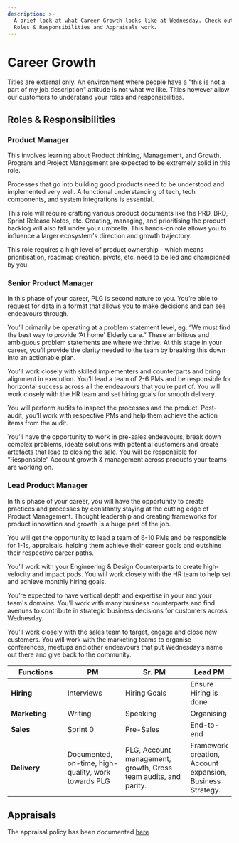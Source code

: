 ```yaml
---
description: >-
  A brief look at what Career Growth looks like at Wednesday. Check out how the
  Roles & Responsibilities and Appraisals work.
---
```


# Career Growth

Titles are external only. An environment where people have a "this is not a part of my job description" attitude is not what we like. Titles however allow our customers to understand your roles and responsibilities.

## Roles & Responsibilities

### Product Manager

This involves learning about Product thinking, Management, and Growth. Program and Project Management are expected to be extremely solid in this role.

Processes that go into building good products need to be understood and implemented very well. A functional understanding of tech, tech components, and system integrations is essential.

This role will require crafting various product documents like the PRD, BRD, Sprint Release Notes, etc. Creating, managing, and prioritising the product backlog will also fall under your umbrella. This hands-on role allows you to influence a larger ecosystem's direction and growth trajectory.

This role requires a high level of product ownership - which means prioritisation, roadmap creation, pivots, etc, need to be led and championed by you.

### Senior Product Manager

In this phase of your career, PLG is second nature to you. You’re able to request for data in a format that allows you to make decisions and can see endeavours through.

You’ll primarily be operating at a problem statement level, eg. “We must find the best way to provide ‘At home' Elderly care.” These ambitious and ambiguous problem statements are where we thrive. At this stage in your career, you’ll provide the clarity needed to the team by breaking this down into an actionable plan.

You’ll work closely with skilled implementers and counterparts and bring alignment in execution. You’ll lead a team of 2-6 PMs and be responsible for horizontal success across all the endeavours that you’re part of. You will work closely with the HR team and set hiring goals for smooth delivery.

You will perform audits to inspect the processes and the product. Post-audit, you’ll work with respective PMs and help them achieve the action items from the audit.

You’ll have the opportunity to work in pre-sales endeavours, break down complex problems, ideate solutions with potential customers and create artefacts that lead to closing the sale. You will be responsible for “Responsible” Account growth & management across products your teams are working on.

### Lead Product Manager&#x20;

In this phase of your career, you will have the opportunity to create practices and processes by constantly staying at the cutting edge of Product Management. Thought leadership and creating frameworks for product innovation and growth is a huge part of the job.

You will get the opportunity to lead a team of 6-10 PMs and be responsible for 1-1s, appraisals, helping them achieve their career goals and outshine their respective career paths.

You’ll work with your Engineering & Design Counterparts to create high-velocity and impact pods. You will work closely with the HR team to help set and achieve monthly hiring goals.

You’re expected to have vertical depth and expertise in your and your team's domains. You’ll work with many business counterparts and find avenues to contribute in strategic business decisions for customers across Wednesday.

You’ll work closely with the sales team to target, engage and close new customers. You will work with the marketing teams to organise conferences, meetups and other endeavours that put Wednesday’s name out there and give back to the community.

<table><thead><tr><th width="157">Functions</th><th width="133">PM</th><th width="171">Sr. PM</th><th>Lead PM</th></tr></thead><tbody><tr><td><strong>Hiring</strong></td><td>Interviews</td><td>Hiring Goals</td><td>Ensure Hiring is done</td></tr><tr><td><strong>Marketing</strong></td><td>Writing</td><td>Speaking</td><td>Organising</td></tr><tr><td><strong>Sales</strong></td><td>Sprint 0</td><td>Pre-Sales</td><td>End-to-end</td></tr><tr><td><strong>Delivery</strong></td><td>Documented, on-time, high-quality, work towards PLG</td><td>PLG, Account management, growth, Cross team audits, and parity.</td><td>Framework creation, Account expansion, Business Strategy.</td></tr></tbody></table>

## Appraisals

The appraisal policy has been documented [here](../../employee-handbook/employment-policies/performance-appraisal-policy/)
